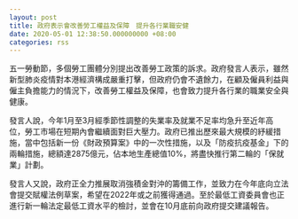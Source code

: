 ```yaml
---
layout: post
title: 政府表示會改善勞工權益及保障　提升各行業職安健
date: 2020-05-01 12:38:50.000000000 +08:00
categories: rss
---
```


五一勞動節，多個勞工團體分別提出改善勞工政策的訴求。政府發言人表示，雖然新型肺炎疫情對本港經濟構成嚴重打擊，但政府仍會不遺餘力，在顧及僱員利益與僱主負擔能力的情況下，改善勞工權益及保障，也會致力提升各行業的職業安全與健康。
 
發言人說，今年1月至3月經季節性調整的失業率及就業不足率均急升至近年高位，勞工市場在短期內會繼續面對巨大壓力。政府已推出歷來最大規模的紓緩措施，當中包括新一份《財政預算案》中的一次性措施，以及「防疫抗疫基金」下的兩輪措施，總額達2875億元，佔本地生產總值10%，將盡快推行第二輪的「保就業」計劃。
 
發言人又說，政府正全力推展取消強積金對沖的籌備工作，並致力在今年底向立法會提交賦權法例草案，希望在2022年或之前獲得通過。至於最低工資委員會也正進行新一輪法定最低工資水平的檢討，並會在10月底前向政府提交建議報告。
